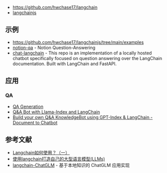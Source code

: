 - https://github.com/hwchase17/langchain
- [langchainjs](https://github.com/hwchase17/langchainjs)

## 示例

- https://github.com/hwchase17/langchainjs/tree/main/examples
- [notion-qa](https://github.com/hwchase17/notion-qa) - Notion Question-Answering
- [chat-langchain](https://github.com/hwchase17/chat-langchain) - This repo is an implementation of a locally hosted chatbot specifically focused on question answering over the LangChain documentation. Built with LangChain and FastAPI.

## 应用

### QA

- [QA Generation](https://python.langchain.com/en/latest/use_cases/evaluation/qa_generation.html)
- [Q&A Bot with Llama-Index and LangChain](https://colab.research.google.com/drive/1JYTczk-4D86XNn0GTaXux5yi2-LfoIPd?usp=sharing#scrollTo=wOWoWflrP2pO)
- [Build your own Q&A KnowledgeBot using GPT-Index & LangChain - Document to Chatbot](https://www.youtube.com/watch?v=Dhc_fq5iCnU)

## 参考文献

- [Langchain如何使用？（一） ](https://www.cnblogs.com/AudreyXu/p/17233964.html)
- [使用langchain打造自己的大型语言模型(LLMs)](https://blog.csdn.net/weixin_42608414/article/details/129493302)
- [langchain-ChatGLM](https://github.com/imClumsyPanda/langchain-ChatGLM) - 基于本地知识的 ChatGLM 应用实现